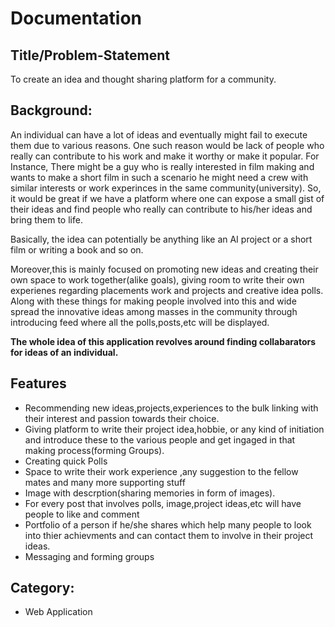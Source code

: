# Documentation

## Title/Problem-Statement
  To create an idea and thought sharing platform for a community.

## Background:
   An individual can have a lot of ideas and eventually might fail to execute them due to various reasons. One such reason would be lack of people who really can contribute to his work and make it worthy or make it popular.
   For Instance, There might be a guy who is really interested in film making and wants to make a short film in such a scenario he might need a crew with similar interests or work experinces in the same community(university).
   So, it would be great if we have a platform where one can expose a small gist of their ideas and find people who really can contribute to his/her ideas and bring them to life.
   
   Basically, the idea can potentially be anything like an AI project or a short film or writing a book and so on. 
		
   Moreover,this is mainly focused on promoting new ideas and creating their own space to work together(alike goals), giving room to write their own experienes regarding placements work and projects and creative idea polls.
   Along with these things for making people involved into this and  wide spread the innovative ideas among masses in the community through introducing feed where all the polls,posts,etc will be displayed.
   
   **The whole idea of this application revolves around finding collabarators for ideas of an individual.**
## Features

* Recommending new ideas,projects,experiences to the bulk linking with their interest and passion towards their choice.
* Giving platform to write their project idea,hobbie, or any kind of initiation and introduce these to the various people and get ingaged in that making process(forming Groups).
* Creating quick Polls
* Space to write their work experience ,any suggestion to the fellow mates and many more supporting stuff
* Image with descrption(sharing memories in form of images).
* For every post that involves polls, image,project ideas,etc will have people to like and comment
* Portfolio of a person if he/she shares which help many people to look into thier achievments and can contact them to involve in their project ideas.
* Messaging and forming groups 

## Category:
* Web Application